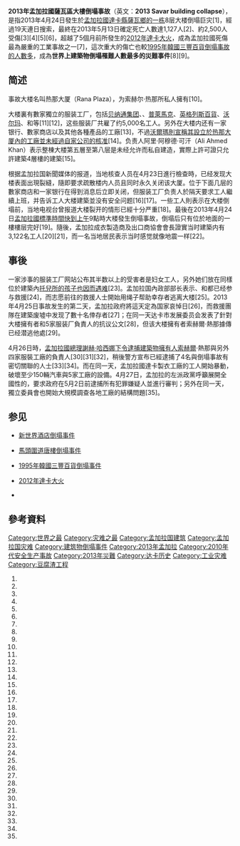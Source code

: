 **2013年孟加拉國薩瓦區大樓倒塌事故**（英文：**2013 Savar building
collapse**），是指2013年4月24日發生於[孟加拉國](https://zh.wikipedia.org/wiki/孟加拉國 "wikilink")[達卡縣](https://zh.wikipedia.org/wiki/達卡縣 "wikilink")[薩瓦鄉的一栋](https://zh.wikipedia.org/wiki/薩瓦烏帕齊拉 "wikilink")8层大楼倒塌巨灾\[1\]，經過19天連日搜索，最終在2013年5月13日確定死亡人數達1,127人\[2\]、約2,500人受傷\[3\]\[4\]\[5\]\[6\]，超越了5個月前所發生的[2012年達卡大火](https://zh.wikipedia.org/wiki/2012年達卡大火 "wikilink")，成為孟加拉國死傷最為嚴重的工業事故之一\[7\]，這次重大的傷亡也較[1995年韓國三豐百貨倒塌事故的人數多](https://zh.wikipedia.org/wiki/三豐百貨店 "wikilink")，成為**世界上建築物倒塌罹難人數最多的災難事件**\[8\]\[9\]。

## 简述

事故大楼名叫热那大厦（Rana Plaza），为索赫尔·热那所私人擁有\[10\]。

大楼裏有數家獨立的服装工厂，包括[贝纳通集团](../Page/班尼顿.md "wikilink")、、[普萊馬克](../Page/普利马克.md "wikilink")、[英格列斯百貨](../Page/英格列斯百貨.md "wikilink")、[沃尔玛](../Page/沃尔玛.md "wikilink")、和等\[11\]\[12\]，这些服装厂共雇了约5,000名工人。另外在大楼内还有一家银行、數家商店以及其他各種產品的工廠\[13\]，不過[沃爾瑪則宣稱其設立於热那大厦內的工廠並未經過自家公司的核准](https://zh.wikipedia.org/wiki/沃爾瑪 "wikilink")\[14\]。负责人阿里·阿穆德·可汗（Ali
Ahmed Khan）表示整棟大楼第五層至第八层是未经允许而私自建造，實際上許可證只允許建築4層樓的建築\[15\]。

根据孟加拉国新聞媒体的报道，当地核查人员在4月23日進行檢查時，已经发现大楼表面出現裂縫，隨即要求疏散楼内人员且同时永久关闭该大厦。位于下面几层的數家商店和一家银行在得到消息后立即关闭，但服装工厂负责人於隔天要求工人繼續上班，并告诉工人大楼建築並没有安全问题\[16\]\[17\]。一些工人則表示在大楼倒塌前，当地电视台曾报道大楼裂开的情形已經十分严重\[18\]。最後在2013年4月24日[孟加拉國標準時間快到上午](https://zh.wikipedia.org/wiki/孟加拉國標準時間 "wikilink")9點時大楼發生倒塌事故，倒塌后只有位於地面的一樓樓层完好\[19\]。隨後，孟加拉成衣製造商及出口商協會會長證實当时建築内有3,122名工人\[20\]\[21\]，而一名当地居民表示当时感觉就像地震一样\[22\]。

## 事後

一家涉事的服装工厂网站公布其半数以上的受害者是妇女工人，另外她们放在同樣位於建築內[托兒所的孩子也因而遇难](https://zh.wikipedia.org/wiki/托兒所 "wikilink")\[23\]。孟加拉国內政部部长表示、和都已经参与救援\[24\]，而志愿前往的救援人士開始用绳子帮助幸存者逃离大楼\[25\]。2013年4月25日事故发生的第二天，孟加拉政府將這天定為国家哀悼日\[26\]，而救援團隊在建築废墟中发现了數十名倖存者\[27\]；在同一天达卡市发展委员会发表了針對大楼擁有者和5家服装厂負責人的抗议公文\[28\]，但该大楼擁有者索赫爾·熱那據傳已经潜逃他處\[29\]。

4月26日時，[孟加拉國總理](https://zh.wikipedia.org/wiki/孟加拉國總理 "wikilink")[謝赫·哈西娜下令逮捕建築物擁有人索赫爾](https://zh.wikipedia.org/wiki/謝赫·哈西娜 "wikilink")·熱那與另外四家服裝工廠的負責人\[30\]\[31\]\[32\]，稍後警方宣布已經逮捕了4名與倒塌事故有密切關聯的人士\[33\]\[34\]。而在同一天，孟加拉國達卡製衣工廠的工人開始暴動，破壞至少150輛汽車與5家工廠的設備。4月27日，孟加拉的左派政黨呼籲展開全國性的，要求政府在5月2日前逮捕所有犯罪嫌疑人並進行審判；另外在同一天，獨立委員會也開始大規模調查各地工廠的結構問題\[35\]。

## 参见

  - [新世界酒店倒塌事件](../Page/新世界酒店倒塌事件.md "wikilink")

  - [馬頭圍道唐樓倒塌事件](../Page/馬頭圍道唐樓倒塌事件.md "wikilink")

  - [1995年韓國三豐百貨倒塌事件](https://zh.wikipedia.org/wiki/三豐百貨店 "wikilink")

  - [2012年達卡大火](https://zh.wikipedia.org/wiki/2012年達卡大火 "wikilink")

  -
## 參考資料

[Category:世界之最](https://zh.wikipedia.org/wiki/Category:世界之最 "wikilink")
[Category:灾难之最](https://zh.wikipedia.org/wiki/Category:灾难之最 "wikilink")
[Category:孟加拉国建筑](https://zh.wikipedia.org/wiki/Category:孟加拉国建筑 "wikilink")
[Category:孟加拉国灾难](https://zh.wikipedia.org/wiki/Category:孟加拉国灾难 "wikilink")
[Category:建筑物倒塌事件](https://zh.wikipedia.org/wiki/Category:建筑物倒塌事件 "wikilink")
[Category:2013年孟加拉](https://zh.wikipedia.org/wiki/Category:2013年孟加拉 "wikilink")
[Category:2010年代安全生产事故](https://zh.wikipedia.org/wiki/Category:2010年代安全生产事故 "wikilink")
[Category:2013年災難](https://zh.wikipedia.org/wiki/Category:2013年災難 "wikilink")
[Category:达卡历史](https://zh.wikipedia.org/wiki/Category:达卡历史 "wikilink")
[Category:工业灾难](https://zh.wikipedia.org/wiki/Category:工业灾难 "wikilink")
[Category:豆腐渣工程](https://zh.wikipedia.org/wiki/Category:豆腐渣工程 "wikilink")

1.

2.
3.
4.

5.
6.

7.

8.

9.

10.
11.
12.

13.

14.

15.

16.
17.
18.
19.

20.

21.

22.

23.
24.
25.

26.
27.

28.
29.

30.
31.

32.

33.

34.

35.